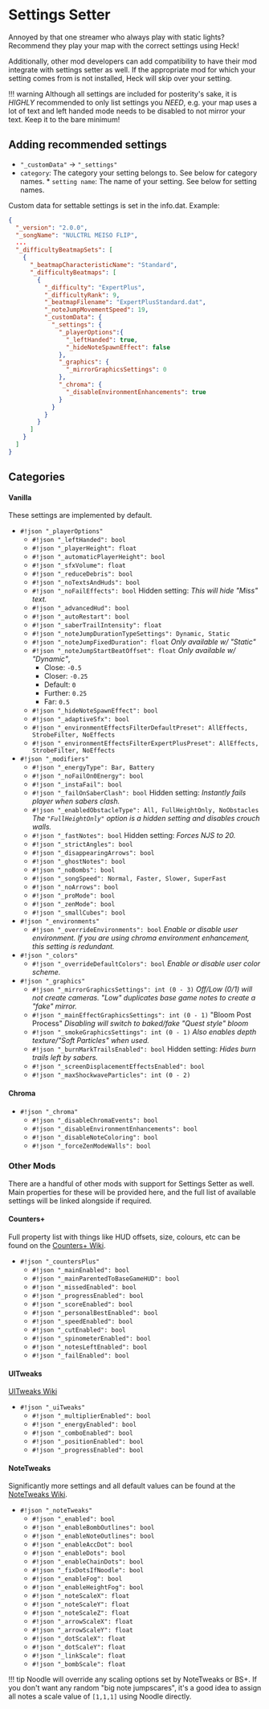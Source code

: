 # Settings Setter

Annoyed by that one streamer who always play with static lights? Recommend they play your map with the correct settings using Heck!

Additionally, other mod developers can add compatibility to have their mod integrate with settings setter as well. If the appropriate mod for which your setting comes from is not installed, Heck will skip over your setting.
 
!!! warning
    Although all settings are included for posterity's sake, it is *HIGHLY* recommended to only list settings you *NEED*, e.g. your map uses a lot of text and left handed mode needs to be disabled to not mirror your text. Keep it to the bare minimum!

## Adding recommended settings
*  `"_customData"` -> `"_settings"`
  *  `category`: The category your setting belongs to. See below for category names.
    *  `setting name`: The name of your setting. See below for setting names.

Custom data for settable settings is set in the info.dat.
Example:
```json hl_lines="15-26"
{
  "_version": "2.0.0",
  "_songName": "NULCTRL MEISO FLIP",
  ...
  "_difficultyBeatmapSets": [
    {
      "_beatmapCharacteristicName": "Standard",
      "_difficultyBeatmaps": [
        {
          "_difficulty": "ExpertPlus",
          "_difficultyRank": 9,
          "_beatmapFilename": "ExpertPlusStandard.dat",
          "_noteJumpMovementSpeed": 19,
          "_customData": {
            "_settings": {
              "_playerOptions":{
                "_leftHanded": true,
                "_hideNoteSpawnEffect": false
              },
              "_graphics": {
                "_mirrorGraphicsSettings": 0
              },
              "_chroma": {
                "_disableEnvironmentEnhancements": true
              }
            }
          }
        }
      ]
    }
  ]
}
```

## Categories

#### Vanilla
These settings are implemented by default.

* `#!json "_playerOptions"`
    * `#!json "_leftHanded": bool`
    * `#!json "_playerHeight": float`
    * `#!json "_automaticPlayerHeight": bool`
    * `#!json "_sfxVolume": float`
    * `#!json "_reduceDebris": bool`
    * `#!json "_noTextsAndHuds": bool`
    * `#!json "_noFailEffects": bool` Hidden setting: *This will hide "Miss" text.*
    * `#!json "_advancedHud": bool`
    * `#!json "_autoRestart": bool`
    * `#!json "_saberTrailIntensity": float`
    * `#!json "_noteJumpDurationTypeSettings": Dynamic, Static`
    * `#!json "_noteJumpFixedDuration": float` *Only available w/ "Static"*
    * `#!json "_noteJumpStartBeatOffset": float` *Only available w/ "Dynamic"*, 
        * Close: `-0.5`
        * Closer: `-0.25`
        * Default: `0`
        * Further: `0.25`
        * Far: `0.5`
    * `#!json "_hideNoteSpawnEffect": bool`
    * `#!json "_adaptiveSfx": bool`
    * `#!json "_environmentEffectsFilterDefaultPreset": AllEffects, StrobeFilter, NoEffects`
    * `#!json "_environmentEffectsFilterExpertPlusPreset": AllEffects, StrobeFilter, NoEffects`
* `#!json "_modifiers"`
    * `#!json "_energyType": Bar, Battery`
    * `#!json "_noFailOn0Energy": bool`
    * `#!json "_instaFail": bool`
    * `#!json "_failOnSaberClash": bool` Hidden setting: *Instantly fails player when sabers clash.*
    * `#!json "_enabledObstacleType": All, FullHeightOnly, NoObstacles` *The `"FullHeightOnly"` option is a hidden setting and disables crouch walls.*
    * `#!json "_fastNotes": bool` Hidden setting: *Forces NJS to 20.*
    * `#!json "_strictAngles": bool`
    * `#!json "_disappearingArrows": bool`
    * `#!json "_ghostNotes": bool`
    * `#!json "_noBombs": bool`
    * `#!json "_songSpeed": Normal, Faster, Slower, SuperFast`
    * `#!json "_noArrows": bool`
    * `#!json "_proMode": bool`
    * `#!json "_zenMode": bool`
    * `#!json "_smallCubes": bool`
* `#!json "_environments"`
    * `#!json "_overrideEnvironments": bool` *Enable or disable user environment. If you are using chroma environment enhancement, this setting is redundant.*
* `#!json "_colors"`
    * `#!json "_overrideDefaultColors": bool` *Enable or disable user color scheme.*
* `#!json "_graphics"`
    * `#!json "_mirrorGraphicsSettings": int (0 - 3)` *Off/Low (0/1) will not create cameras. "Low" duplicates base game notes to create a "fake" mirror.*
    * `#!json "_mainEffectGraphicsSettings": int (0 - 1)` "Bloom Post Process" *Disabling will switch to baked/fake "Quest style" bloom*
    * `#!json "_smokeGraphicsSettings": int (0 - 1)` *Also enables depth texture/"Soft Particles" when used.*
    * `#!json "_burnMarkTrailsEnabled": bool` Hidden setting: *Hides burn trails left by sabers.*
    * `#!json "_screenDisplacementEffectsEnabled": bool`
    * `#!json "_maxShockwaveParticles": int (0 - 2)`

#### Chroma
* `#!json "_chroma"`
    * `#!json "_disableChromaEvents": bool`
    * `#!json "_disableEnvironmentEnhancements": bool`
    * `#!json "_disableNoteColoring": bool`
    * `#!json "_forceZenModeWalls": bool`

### Other Mods
There are a handful of other mods with support for Settings Setter as well.
Main properties for these will be provided here, and the full list of available settings will be linked alongside if required.

#### Counters+

Full property list with things like HUD offsets, size, colours, etc can be found on the [Counters+ Wiki](https://github.com/NuggoDEV/CountersPlus/wiki/For-Developers#heck-integration).

* `#!json "_countersPlus"`
    * `#!json "_mainEnabled": bool`
    * `#!json "_mainParentedToBaseGameHUD": bool`
    * `#!json "_missedEnabled": bool`
    * `#!json "_progressEnabled": bool`
    * `#!json "_scoreEnabled": bool`
    * `#!json "_personalBestEnabled": bool`
    * `#!json "_speedEnabled": bool`
    * `#!json "_cutEnabled": bool`
    * `#!json "_spinometerEnabled": bool`
    * `#!json "_notesLeftEnabled": bool`
    * `#!json "_failEnabled": bool`

#### UITweaks

[UITweaks Wiki](https://github.com/Exomanz/UITweaks/wiki/IV.-Heck-Integration-(Mapping))

* `#!json "_uiTweaks"`
    * `#!json "_multiplierEnabled": bool`
    * `#!json "_energyEnabled": bool`
    * `#!json "_comboEnabled": bool`
    * `#!json "_positionEnabled": bool`
    * `#!json "_progressEnabled": bool`

#### NoteTweaks

Significantly more settings and all default values can be found at the [NoteTweaks Wiki](https://github.com/TheBlackParrot/NoteTweaks/wiki/Settings-Setter).

* `#!json "_noteTweaks"`
    * `#!json "_enabled": bool`
    * `#!json "_enableBombOutlines": bool`
    * `#!json "_enableNoteOutlines": bool`
    * `#!json "_enableAccDot": bool`
    * `#!json "_enableDots": bool`
    * `#!json "_enableChainDots": bool`
    * `#!json "_fixDotsIfNoodle": bool`
    * `#!json "_enableFog": bool`
    * `#!json "_enableHeightFog": bool`
    * `#!json "_noteScaleX": float`
    * `#!json "_noteScaleY": float`
    * `#!json "_noteScaleZ": float`
    * `#!json "_arrowScaleX": float`
    * `#!json "_arrowScaleY": float`
    * `#!json "_dotScaleX": float`
    * `#!json "_dotScaleY": float`
    * `#!json "_linkScale": float`
    * `#!json "_bombScale": float`

!!! tip
    Noodle will override any scaling options set by NoteTweaks or BS+.
    If you don't want any random "big note jumpscares", it's a good idea to assign all notes a scale value of `[1,1,1]` using Noodle directly.

